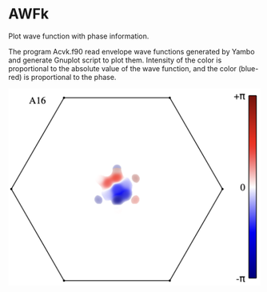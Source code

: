# AWFk
Plot wave function with phase information.

The program Acvk.f90 read envelope wave functions generated by Yambo and generate Gnuplot script to plot them.
Intensity of the color is proportional to the absolute value of the wave function, and the color (blue-red) is proportional to the phase.



![GitHub Logo](https://github.com/LeuenbergerNanoLab/AWFk/blob/main/E_B1_A16.png)

